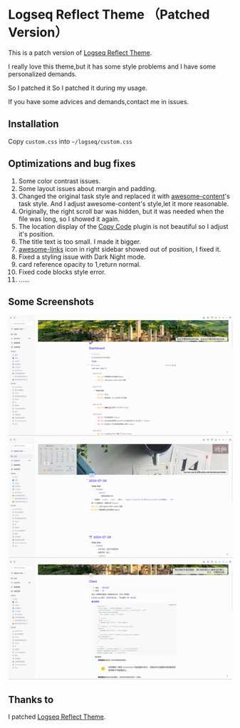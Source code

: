 # Logseq Reflect Theme （Patched Version）

This is a patch version of [Logseq Reflect Theme](https://github.com/natsustan/logseq-reflect-theme).

I really love this theme,but it has some style problems and I have some personalized demands.

So I patched it So I patched it during my usage.

If you have some advices and demands,contact me in issues.

## Installation

Copy `custom.css` into `~/logseq/custom.css`

## Optimizations and bug fixes

1. Some color contrast issues.
2. Some layout issues about margin and padding.
3. Changed the original task style and replaced it with [awesome-content](https://github.com/yoyurec/logseq-awesome-content)'s task style. And I adjust awesome-content's style,let it more reasonable.
4. Originally, the right scroll bar was hidden, but it was needed when the file was long, so I showed it again.
5. The location display of the [Copy Code](https://github.com/vyleung/logseq-copy-code-plugin) plugin is not beautiful so I adjust it's position.
6. The title text is too small. I made it bigger.
7. [awesome-links](https://github.com/yoyurec/logseq-awesome-links) icon in right sidebar showed out of position, I fixed it.
8. Fixed a styling issue with Dark Night mode.
9. card reference opacity to 1,return normal.
10. Fixed code blocks style error.
11. ......

## Some Screenshots

![alt text](/screenshots/image.png)
![alt text](/screenshots/image-1.png)
![alt text](/screenshots/image-2.png)

## Thanks to

I patched [Logseq Reflect Theme](https://github.com/natsustan/logseq-reflect-theme).
